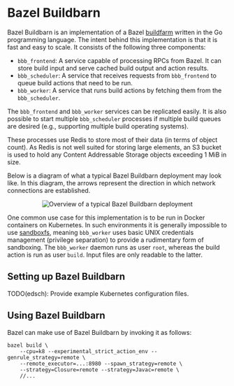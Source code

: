 # Bazel Buildbarn

Bazel Buildbarn is an implementation of a Bazel
[buildfarm](https://en.wikipedia.org/wiki/Compile_farm) written in the
Go programming language. The intent behind this implementation is that
it is fast and easy to scale. It consists of the following three
components:

- `bbb_frontend`: A service capable of processing RPCs from Bazel. It
  can store build input and serve cached build output and action results.
- `bbb_scheduler`: A service that receives requests from `bbb_frontend`
  to queue build actions that need to be run.
- `bbb_worker`: A service that runs build actions by fetching them from
  the `bbb_scheduler`.

The `bbb_frontend` and `bbb_worker` services can be replicated easily.
It is also possible to start multiple `bbb_scheduler` processes if
multiple build queues are desired (e.g., supporting multiple build
operating systems).

These processes use Redis to store most of their data (in terms of
object count). As Redis is not well suited for storing large elements,
an S3 bucket is used to hold any Content Addressable Storage objects
exceeding 1 MiB in size.

Below is a diagram of what a typical Bazel Buildbarn deployment may look
like. In this diagram, the arrows represent the direction in which
network connections are established.

<p align="center">
  <img src="https://github.com/EdSchouten/bazel-buildbarn/raw/master/doc/diagrams/bbb-overview.png" alt="Overview of a typical Bazel Buildbarn deployment"/>
</p>

One common use case for this implementation is to be run in Docker
containers on Kubernetes. In such environments it is
generally impossible to use [sandboxfs](https://github.com/bazelbuild/sandboxfs/),
meaning `bbb_worker` uses basic UNIX credentials management (privilege
separation) to provide a rudimentary form of sandboxing. The
`bbb_worker` daemon runs as user `root`, whereas the build action is run
as user `build`. Input files are only readable to the latter.

## Setting up Bazel Buildbarn

TODO(edsch): Provide example Kubernetes configuration files.

## Using Bazel Buildbarn

Bazel can make use of Bazel Buildbarn by invoking it as follows:

    bazel build \
        --cpu=k8 --experimental_strict_action_env --genrule_strategy=remote \
        --remote_executor=...:8980 --spawn_strategy=remote \
        --strategy=Closure=remote --strategy=Javac=remote \
        //...
